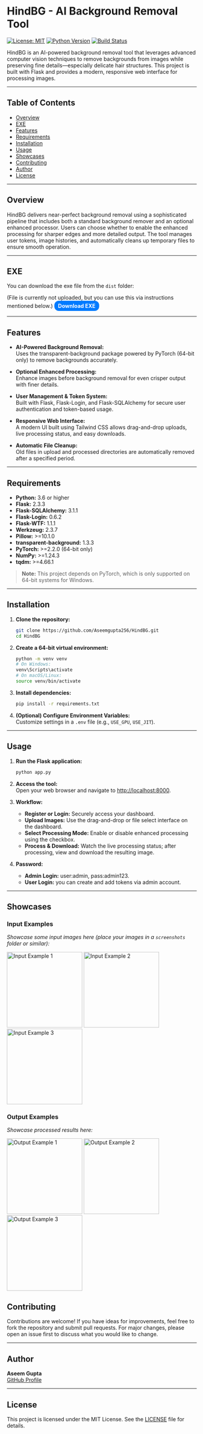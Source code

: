 # HindBG - AI Background Removal Tool

[![License: MIT](https://img.shields.io/badge/License-MIT-blue.svg)](LICENSE)
[![Python Version](https://img.shields.io/badge/Python-3.x-blue.svg)](https://www.python.org/)
[![Build Status](https://img.shields.io/badge/Build-Passing-brightgreen.svg)]()

HindBG is an AI-powered background removal tool that leverages advanced computer vision techniques to remove backgrounds from images while preserving fine details—especially delicate hair structures. This project is built with Flask and provides a modern, responsive web interface for processing images.

---

## Table of Contents

- [Overview](#overview)
- [EXE](#exe)
- [Features](#features)
- [Requirements](#requirements)
- [Installation](#installation)
- [Usage](#usage)
- [Showcases](#showcases)
- [Contributing](#contributing)
- [Author](#author)
- [License](#license)

---

## Overview

HindBG delivers near-perfect background removal using a sophisticated pipeline that includes both a standard background remover and an optional enhanced processor. Users can choose whether to enable the enhanced processing for sharper edges and more detailed output. The tool manages user tokens, image histories, and automatically cleans up temporary files to ensure smooth operation.

---

## EXE

<p>You can download the exe file from the <code>dist</code> folder:</p>
(File is currently not uploaded, but you can use this via instructions mentioned below.)
<a href="dist/app.exe" download style="
    background-color: #007BFF;
    color: white;
    padding: 5px 10px;
    border-radius: 12px;
    text-decoration: none;
    font-weight: bold;
    display: inline-block;
">
    Download EXE
</a>

---

## Features

- **AI-Powered Background Removal:**  
  Uses the transparent-background package powered by PyTorch (64-bit only) to remove backgrounds accurately.

- **Optional Enhanced Processing:**  
  Enhance images before background removal for even crisper output with finer details.

- **User Management & Token System:**  
  Built with Flask, Flask-Login, and Flask-SQLAlchemy for secure user authentication and token-based usage.

- **Responsive Web Interface:**  
  A modern UI built using Tailwind CSS allows drag-and-drop uploads, live processing status, and easy downloads.

- **Automatic File Cleanup:**  
  Old files in upload and processed directories are automatically removed after a specified period.

---

## Requirements

- **Python:** 3.6 or higher
- **Flask:** 2.3.3
- **Flask-SQLAlchemy:** 3.1.1
- **Flask-Login:** 0.6.2
- **Flask-WTF:** 1.1.1
- **Werkzeug:** 2.3.7
- **Pillow:** >=10.1.0
- **transparent-background:** 1.3.3
- **PyTorch:** >=2.2.0 (64-bit only)
- **NumPy:** >=1.24.3
- **tqdm:** >=4.66.1

> **Note:** This project depends on PyTorch, which is only supported on 64-bit systems for Windows.

---

## Installation

1. **Clone the repository:**
   ```bash
   git clone https://github.com/Aseemgupta256/HindBG.git
   cd HindBG
   ```

2. **Create a 64-bit virtual environment:**
   ```bash
   python -m venv venv
   # On Windows:
   venv\Scripts\activate
   # On macOS/Linux:
   source venv/bin/activate
   ```

3. **Install dependencies:**
   ```bash
   pip install -r requirements.txt
   ```

4. **(Optional) Configure Environment Variables:**  
   Customize settings in a `.env` file (e.g., `USE_GPU`, `USE_JIT`).

---

## Usage

1. **Run the Flask application:**
   ```bash
   python app.py
   ```

2. **Access the tool:**  
   Open your web browser and navigate to [http://localhost:8000](http://localhost:8000).

3. **Workflow:**
   - **Register or Login:** Securely access your dashboard.
   - **Upload Images:** Use the drag-and-drop or file select interface on the dashboard.
   - **Select Processing Mode:** Enable or disable enhanced processing using the checkbox.
   - **Process & Download:** Watch the live processing status; after processing, view and download the resulting image.

4. **Password:**
   - **Admin Login:** user:admin, pass:admin123.
   - **User Login:** you can create and add tokens via admin account.
---

## Showcases

### Input Examples
_Showcase some input images here (place your images in a `screenshots` folder or similar):_

<img src="screenshots/1.jpg" alt="Input Example 1" width="200" style="height: auto;" />
<img src="screenshots/2.jpg" alt="Input Example 2" width="200" style="height: auto;" />
<img src="screenshots/3.jpg" alt="Input Example 3" width="200" style="height: auto;" />

### Output Examples
_Showcase processed results here:_

<img src="screenshots/output1.png" alt="Output Example 1" width="200" style="height: auto;" />
<img src="screenshots/output2.png" alt="Output Example 2" width="200" style="height: auto;" />
<img src="screenshots/output3.png" alt="Output Example 3" width="200" style="height: auto;" />


## Contributing

Contributions are welcome! If you have ideas for improvements, feel free to fork the repository and submit pull requests. For major changes, please open an issue first to discuss what you would like to change.

---

## Author

**Aseem Gupta**  
[GitHub Profile](https://github.com/Aseemgupta256)

---

## License

This project is licensed under the MIT License. See the [LICENSE](LICENSE) file for details.
